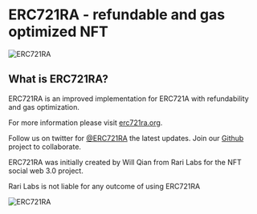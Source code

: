 # ERC721RA - refundable and gas optimized NFT


![ERC721RA](https://raw.githubusercontent.com/rarilabs/ERC721RA/main/assets/erc721ra-small.png)


## What is ERC721RA?

ERC721RA is an improved implementation for ERC721A with refundability and gas optimization.

For more information please visit [erc721ra.org](https://erc721ra.org). 

Follow us on twitter for [@ERC721RA](https://twitter.com/rec721ra) the latest updates. Join our [Github](https://github.com/erc721ra) project to collaborate.

ERC721RA was initially created by Will Qian from Rari Labs for the NFT social web 3.0 project.

Rari Labs is not liable for any outcome of using ERC721RA


![ERC721RA](https://raw.githubusercontent.com/rarilabs/ERC721RA/main/assets/erc721ra-banner.png)
